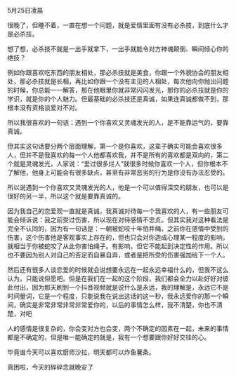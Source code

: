 5月25日凌晨

很晚了，但睡不着，一直在想一个问题，就是爱情里面有没有必杀技，到底什么才是必杀技。

想了想，必杀技不就是一出手就拿下，一出手就能令对方神魂颠倒、瞬间倾心你的绝技？

例如你跟喜欢吃东西的朋友相处，那必杀技就是美食，你跟一个外貌协会的朋友相处，那必杀技就是长相，再比如你跟一个没有主见的人相处，每次他向你抛出问题的时候，你总能一一解答，那在他眼里你就非常闪闪发光，那你的必杀技就是你的学识，就是你的个人魅力。但最基础的必杀技还是真诚，如果连真诚都做不到，那根本没有资格谈爱对不对。

所以我很喜欢的一句话：遇到一个你喜欢又灵魂发光的人，是不能靠运气的，要靠真诚。

但其实这句话要分两个层面理解，第一个是你喜欢，这辈子确实可能会喜欢很多人，但并不是我喜欢的每一个人他都喜欢我，并不是所有的喜欢都是双向的，第二个就是灵魂发光，人家说：“爱过很多烂人”就很多时候你喜欢一个人，但你根本不了解他，他身上可能会有很多缺点，甚至有非常恶劣的行为是你没有办法忍受的。

所以说遇到一个你喜欢又灵魂发光的人，他是一个可以值得深交的朋友，也可以是很好的另一半，所以这个就是要靠真诚的。

因为我自己的恋爱观一直就是真诚，我真诚对待每一个我喜欢的人，有一些朋友可能会倾诉说：我之前受过伤害，所以现在对待感情不忠贞。但其实我对这种看法是完全不认同的，因为有一句话是：一朝被蛇咬十年怕井绳，之前你在感情中受到的伤害，这个伤害他是客观事实上存在的，但也只会对你造成心理某一程度的影响，就相当于你被蛇咬了从此你害怕绳子。有影响，但它不能起到决定性的作用。所以也不要因为别人对自己的否定而自暴自弃，或者是把所受的伤害强加给下一个人。

然后还有很多人谈恋爱的时候就会说想要永远在一起永远幸福什么的，但我不这么认为，只能说但愿吧。但是在我们在一起的这个阶段，我们都会全力以赴好好对彼此付出，因为那天刷到一个抖音视频就是说什么是永远，我的理解是，永远它不是时间量词，它是一个程度，只能说我在说出这话的这一秒，我永远爱你的那一个瞬间，确实是非常非常非常非常爱你的，以后的事情怎么样，我不清楚，你也不清楚，对吧

人的感情是很复杂的，你会变对方也会变，两个不确定的因素在一起，未来的事情都是不确定的，但是唯一能确定的就是，我有一个想要跟你好好交往的心。

毕竟谁今天可以喜欢厨师沙拉，明天都可以炸鱼薯条。

真困啦，今天的碎碎念就晚安了
